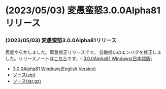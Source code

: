 # (2023/05/03) 変愚蛮怒3.0.0Alpha81リリース

### (2023/05/03) 変愚蛮怒3.0.0Alpha81リリース
再度やらかしました。緊急修正リリースです。
自動拾いのエンバグを修正しました。リリースノートは[こちら](https://github.com/hengband/hengband/releases/tag/3.0.0Alpha81)です。- [3.0.0Alpha81 Windows(日本語版)](https://github.com/hengband/hengband/releases/download/3.0.0Alpha81/Hengband-3.0.0Alpha81-jp.zip)
- [3.0.0Alpha81 Windows(English Version)](https://github.com/hengband/hengband/releases/download/3.0.0Alpha81/Hengband-3.0.0Alpha81-en.zip)
- [ソース(zip)](https://github.com/hengband/hengband/archive/3.0.0Alpha81.zip)
- [ソース(tar.gz)](https://github.com/hengband/hengband/archive/3.0.0Alpha81.tar.gz)

